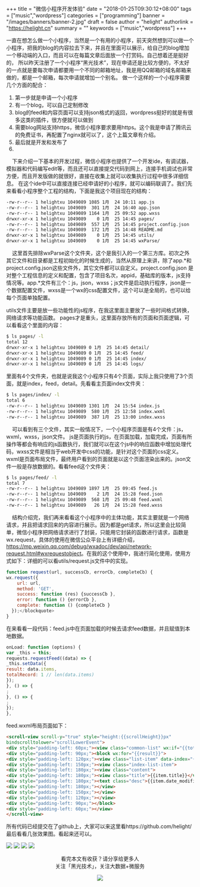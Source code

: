 +++
title = "微信小程序开发体验"
date = "2018-01-25T09:30:12+08:00"
tags = ["music","wordpress"]
categories = ["programming"]
banner = "/images/banners/banner-2.jpg"
draft = false
author = "helight"
authorlink = "https://helight.cn"
summary = ""
keywords = ["music","wordpress"]
+++

一直在想怎么做一个小程序，当然是一个有用的小程序，前天突然想到可以做一个小程序，把我的blog的内容拉去下来，并且在里面可以展示，给自己的blog增加一个移动端的入口，而且可以在每篇文章后面放一个打赏码。自己想着还是挺好的， 所以昨天注册了一个小程序“黑光技术”，现在申请还是比较方便的，不太好的一点就是要每次申请都要用一个不同的邮箱地址，我是用QQ邮箱的域名邮箱来做的，都是一个邮箱，每次申请就增加一个别名。
做一个这样的一个小程序需要几个方面的配合：
<!--more-->
1. 第一步就是申请一个小程序
2. 有一个blog，可以自己定制修改
3. blog的feed和内容页面可以支持json格式的返回，wordpress挺好的就是有很多这类的插件，很方便就可以做到
4. 需要blog网站支持https，微信小程序要求要用https。这个我是申请了腾讯云的免费证书，再配置了nginx就可以了，这个上篇文章有介绍。
5. 最后就是开发和发布了
6. 
    下来介绍一下基本的开发过程，微信小程序也提供了一个开发ide，有调试器，模拟器和代码编写edit等，而且还可以直接提交代码到网上，连接手机调试也非常方便，而且开发版做的就很好，直接在收集上就可以收集执行过程中很多详细信息。
在这个ide中可以直接连接已经申请好的小程序，就可以编码联调了。我们先来看看小程序整个工程的结构，下面是我这个项目现在的结构：
```sh
-rw-r--r-- 1 helightxu 1049089 1085 1月  24 10:11 app.js
-rw-r--r-- 1 helightxu 1049089  301 1月  24 16:40 app.json
-rw-r--r-- 1 helightxu 1049089 1164 1月  25 09:52 app.wxss
drwxr-xr-x 1 helightxu 1049089    0 1月  25 14:45 pages/
-rw-r--r-- 1 helightxu 1049089  557 1月  25 14:45 project.config.json
-rw-r--r-- 1 helightxu 1049089  172 1月  25 14:48 README.md
drwxr-xr-x 1 helightxu 1049089    0 1月  25 14:45 utils/
drwxr-xr-x 1 helightxu 1049089    0 1月  25 14:45 wxParse/
```
    这里首先排除wxParse这个文件夹，这个是我引入的一个第三方库。初次之外其它文件和目录都是工程初始化的时候生成的，当然从原理上来讲，除了app.*和project.config.json这些文件外，其它文件都可以自定义。project.config.json 是对整个工程信息的定义和配置，包含了项目名次，appid，基础库的版本，js支持情况等。app.*文件有三个：js，json，wxss；js文件是启动执行程序，json是一个数据配置文件，wxss是一个wx的css配置文件，这个可以是全局的，也可以给每个页面单独配置。

utils文件主要是放一些功能性的js程序，在我这里面主要放了一些时间格式转换，网络请求等功能函数。
pages才是重头，这里面存放所有的页面和页面逻辑，可以看看这个里面的内容：
```sh
$ ls pages/ -l
total 12
drwxr-xr-x 1 helightxu 1049089 0 1月  25 14:45 detail/
drwxr-xr-x 1 helightxu 1049089 0 1月  25 14:45 feed/
drwxr-xr-x 1 helightxu 1049089 0 1月  25 14:45 index/
drwxr-xr-x 1 helightxu 1049089 0 1月  25 14:45 logs/
```
里面有4个文件夹，也就是说我这个小程序只有4个页面，实际上我只使用了3个页面，就是index，feed，detail。先看看主页面index文件夹：
```sh
$ ls pages/index/ -l
total 6
-rw-r--r-- 1 helightxu 1049089 1301 1月  24 15:54 index.js
-rw-r--r-- 1 helightxu 1049089  580 1月  25 12:58 index.wxml
-rw-r--r-- 1 helightxu 1049089  387 1月  25 13:00 index.wxss
```
    可以看到有三个文件，其实一般情况下，一个小程序页面是有4个文件：js，wxml，wxss，json文件。 js是页面执行的js，在页面加载，加载完成，页面有所操作等都会有响应的js函数执行，我们就可以在这个js中的响应函数中增加处理代码，wxss文件是相当于web开发中css的功能，是针对这个页面的css定义。wxml是页面布局文件，最终用户看到的页面就是以这个页面渲染出来的。json文件一般是存放数据的。看看feed这个文件夹：
```sh
$ ls pages/feed/ -l
total 7
-rw-r--r-- 1 helightxu 1049089 1897 1月  25 09:45 feed.js
-rw-r--r-- 1 helightxu 1049089    2 1月  24 15:28 feed.json
-rw-r--r-- 1 helightxu 1049089  568 1月  25 09:48 feed.wxml
-rw-r--r-- 1 helightxu 1049089   26 1月  24 15:28 feed.wxss
```
    结构介绍完，我们再来看看这个小程序中的主体功能，其实主要就是一个网络请求，并且把请求回来的内容进行展示。因为都是get请求，所以这里会比较简单，微信小程序把网络请求进行了封装，只能用它封装的函数进行请求，函数是wx.request，具体的使用在微信公众平台上有详细介绍，<a href="https://mp.weixin.qq.com/debug/wxadoc/dev/api/network-request.html#wxrequestobject">https://mp.weixin.qq.com/debug/wxadoc/dev/api/network-request.html#wxrequestobject</a>。在我的这个使用中，我进行简化使用，使用方式如下：详细的可以看utils/request.js文件中的实现。

```js
function request(url, successCb, errorCb, completeCb) {
wx.request({
    url: url,
    method: 'GET',
    success: function (res) {successCb },
    error: function () {errorCb },
    complete: function () {completeCb }
  });</blockquote>
}
```
在来看看一段代码：feed.js中在页面加载的时候去请求feed数据，并且赋值到本地数据。

```js
onLoad: function (options) {
var _this = this;
requests.requestFeed((data) => {
_this.setData({
result: data.items,
totalRecord: 1 // len(data.items)
});
}, () => {
;
}, () => {
;
});
},
```
feed.wxml布局页面如下：
```html
<scroll-view scroll-y="true" style="height:{{scrollHeight}}px"
bindscrolltolower="scrollLowerEvent">
<div style="padding-left: 60px;"><view class="common-list" wx:if="{{totalRecord > 0}}">
<div style="padding-left: 90px;"><block wx:for="{{result}}">
<div style="padding-left: 120px;"><view class="list-item" data-index="{{item.url}}" bindtap="toDetailPage">
<div style="padding-left: 150px;"><view class="index-list-item">
<div style="padding-left: 180px;"><view class="content">
<div style="padding-left: 180px;"><view class="title">{{item.title}}</view>
<div style="padding-left: 180px;"><text class="desc">{{item.date_modified}}</text>
<div style="padding-left: 180px;"></view>
<div style="padding-left: 150px;"></view>
<div style="padding-left: 120px;"></view>
<div style="padding-left: 90px;"></block>
<div style="padding-left: 60px;"></view>
</scroll-view>
```
所有代码已经提交在了github上，大家可以来这里看https://github.com/helight/
最后看看几张效果图。看起来还可以。

![](../../imgs/2018/01/企业微信截图_15168710323928.png)
![](../../imgs/2018/01/企业微信截图_15168710675337.png)
![](../../imgs/2018/01/企业微信截图_15168710504855.png)
![](../../imgs/2018/01/企业微信截图_15168712117997.png)

<center> 
看完本文有收获？请分享给更多人 <br> 关注「黑光技术」，关注大数据+微服务 <br> 

![](/images/qrcode_helight_tech.jpg) 
</center>

